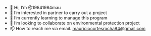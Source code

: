 - 👋 Hi, I’m @19841984mau
- 👀 I’m interested in partner to carry out a project
- 🌱 I’m currently learning to manage this program
- 💞️ I’m looking to collaborate on environmental protection project
- 📫 How to reach me via email.  mauriciocortesrocha84@gmail.com

<!---
19841984mau/19841984mau is a ✨ special ✨ repository because its `README.md` (this file) appears on your GitHub profile.
You can click the Preview link to take a look at your changes.
--->
